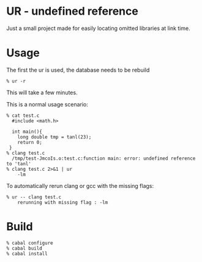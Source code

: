 UR - undefined reference
========================
Just a small project made for easily locating omitted libraries at link time.

Usage
=====

The first the ur is used, the database needs to be rebuild

    % ur -r

This will take a few minutes.

This is a normal usage scenario:

    % cat test.c
      #include <math.h>

      int main(){
        long double tmp = tanl(23);
        return 0;
     }
    % clang test.c
      /tmp/test-JmcoIs.o:test.c:function main: error: undefined reference to 'tanl'
    % clang test.c 2>&1 | ur
        -lm

To automatically rerun clang or gcc with the missing flags:

    % ur -- clang test.c
        rerunning with missing flag : -lm
Build
=====

    % cabal configure
    % cabal build
    % cabal install


